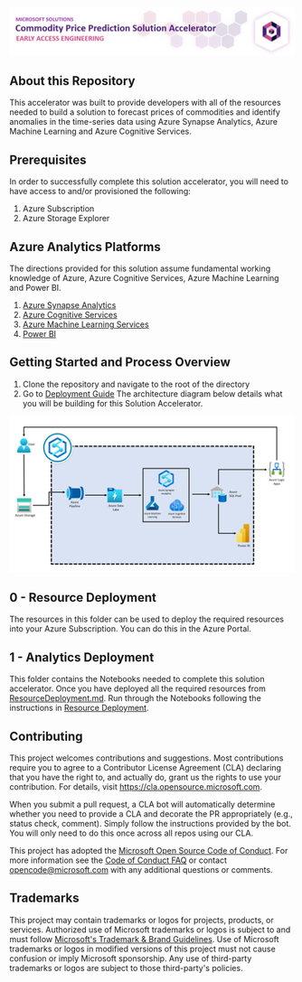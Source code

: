 ![Commodity Price Prediction Solution Accelerator](./Resource_Deployment/img/CommodityPRicePrediction.png)
## About this Repository 
This accelerator was built to provide developers with all of the resources needed to build a solution to forecast prices of commodities and identify anomalies in the time-series data using Azure Synapse Analytics, Azure Machine Learning and Azure Cognitive Services.


## Prerequisites
In order to successfully complete this solution accelerator, you will need to have access to and/or provisioned the following: 
1. Azure Subscription 
2. Azure Storage Explorer

## Azure Analytics Platforms 
The directions provided for this solution assume fundamental working knowledge of Azure, Azure Cognitive Services, Azure Machine Learning and Power BI. 
1. [Azure Synapse Analytics](https://azure.microsoft.com/en-us/services/synapse-analytics/)
2. [Azure Cognitive Services](https://azure.microsoft.com/en-us/services/cognitive-services/)
3. [Azure Machine Learning Services](https://azure.microsoft.com/en-us/services/machine-learning/)
4. [Power BI](https://docs.microsoft.com/en-us/power-bi/)

## Getting Started and Process Overview 
1. Clone the repository and navigate to the root of the directory 
2. Go to [Deployment Guide](./Resource_Deployment/ResourceDeployment.md)
The architecture diagram below details what you will be building for this Solution Accelerator. 

![Architecture Diagram](./Resource_Deployment/img/ArchitectureReference.png)


## 0 - Resource Deployment 
The resources in this folder can be used to deploy the required resources into your Azure Subscription. You can do this in the Azure Portal. 

## 1 - Analytics Deployment
This folder contains the Notebooks needed to complete this solution accelerator. Once you have deployed all the required resources from [ResourceDeployment.md](./Resource_Deployment/ResourceDeployment.md). Run through the Notebooks following the instructions in [Resource Deployment](./Resource_Deployment/README.md). 

## Contributing

This project welcomes contributions and suggestions.  Most contributions require you to agree to a
Contributor License Agreement (CLA) declaring that you have the right to, and actually do, grant us
the rights to use your contribution. For details, visit https://cla.opensource.microsoft.com.

When you submit a pull request, a CLA bot will automatically determine whether you need to provide
a CLA and decorate the PR appropriately (e.g., status check, comment). Simply follow the instructions
provided by the bot. You will only need to do this once across all repos using our CLA.

This project has adopted the [Microsoft Open Source Code of Conduct](https://opensource.microsoft.com/codeofconduct/).
For more information see the [Code of Conduct FAQ](https://opensource.microsoft.com/codeofconduct/faq/) or
contact [opencode@microsoft.com](mailto:opencode@microsoft.com) with any additional questions or comments.

## Trademarks

This project may contain trademarks or logos for projects, products, or services. Authorized use of Microsoft 
trademarks or logos is subject to and must follow 
[Microsoft's Trademark & Brand Guidelines](https://www.microsoft.com/en-us/legal/intellectualproperty/trademarks/usage/general).
Use of Microsoft trademarks or logos in modified versions of this project must not cause confusion or imply Microsoft sponsorship.
Any use of third-party trademarks or logos are subject to those third-party's policies.
